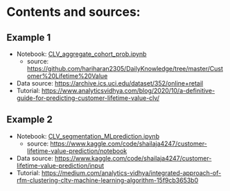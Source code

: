 # Contents and sources:

## Example 1
- Notebook: [CLV_aggregate_cohort_prob.ipynb](CLV_aggregate_cohort_prob.ipynb)
  - source: https://github.com/hariharan2305/DailyKnowledge/tree/master/Customer%20Lifetime%20Value
- Data source: https://archive.ics.uci.edu/dataset/352/online+retail
- Tutorial: https://www.analyticsvidhya.com/blog/2020/10/a-definitive-guide-for-predicting-customer-lifetime-value-clv/

## Example 2
- Notebook: [CLV_segmentation_MLprediction.ipynb](CLV_segmentation_MLprediction.ipynb)
  - source: https://www.kaggle.com/code/shailaja4247/customer-lifetime-value-prediction/notebook
- Data source: https://www.kaggle.com/code/shailaja4247/customer-lifetime-value-prediction/input
- Tutorial: https://medium.com/analytics-vidhya/integrated-approach-of-rfm-clustering-cltv-machine-learning-algorithm-15f9cb3653b0